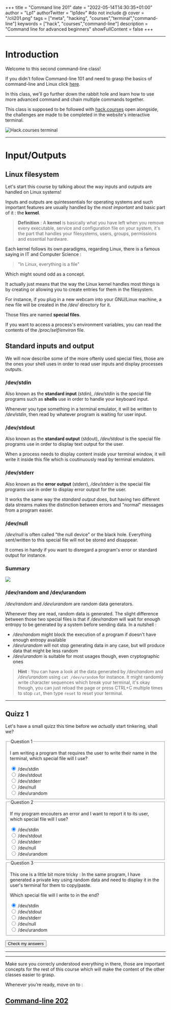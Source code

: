 +++
title = "Command line 201"
date = "2022-05-14T14:30:35+01:00"
author = "Lp1"
authorTwitter = "lp1dev" #do not include @
cover = "/cli201.png"
tags = ["meta", "hacking", "courses","terminal","command-line"]
keywords = ["hack", "courses","command-line"]
description = "Command line for advanced beginners"
showFullContent = false
+++

<script type="text/javascript">
function checkAnswers() {
    let responses = [
          "Question 1 [STATUS] : The answer was /dev/stdin since we need to read user input here.",
          "Question 2 [STATUS] : The answer was /dev/stderr, this is the special file reserved for error messages.",
          "Question 3 [STATUS] : The answer was /dev/stdout, this is the file that should be used to display information for the users in a terminal.",
    ]
    let questions = document.querySelectorAll('fieldset')
    let answers = ['#res0','#res07','#res11']
    let valid = [false, false, false]

    let i = 0
    for (let question of questions) {
          let answer = question.querySelector(answers[i])
          valid[i] = answer.checked
          alert(responses[i].replace('STATUS', (answer.checked ? 'True' : 'False')))
          i += 1
    }
    console.log(valid)
}
</script>


---

# Introduction

Welcome to this second command-line class! 

If you didn't follow Command-line 101 and need to grasp the basics of command-line and Linux click [here](../command_line_101).

In this class, we'll go further down the rabbit hole and learn how to use more advanced command and chain multiple commands together.

This class is supposed to be followed with [hack.courses](https://hack.courses) open alongside, the challenges are made to be completed in the website's interactive terminal.

![Hack.courses terminal](/screenshot.png)

---

# Input/Outputs

## Linux filesystem

Let's start this course by talking about the way inputs and outputs are handled on Linux systems!

Inputs and outputs are quintessentials for operating systems and such important features are usually handled by the *most important* and basic part of it : the **kernel**.

> **Definition** : A **kernel** is basically what you have left when you remove every executable, service and configuration file on your system, it's the part that handles your filesystems, users, groups, permissions and essential hardware.

Each kernel follows its own paradigms, regarding Linux, there is a famous saying in IT and Computer Science :

> "In Linux, everything is a file"

Which might sound odd as a concept. 

It actually just means that the way the Linux kernel handles most things is by creating or allowing you to create entries for them in the filesystem.

For instance, if you plug in a new webcam into your GNU/Linux machine, a new file will be created in the */dev/* directory for it. 

Those files are named **special files**. 

If you want to access a process's environment variables, you can read the contents of the */proc/self/environ* file.

## Standard inputs and output

We will now describe some of the more oftenly used special files, those are the ones your shell uses in order to read user inputs and display processes outputs.

### /dev/stdin

Also known as the **standard input** (stdin), */dev/stdin* is the special file programs such as **shells** use in order to handle your keyboard input.

<!-- todo link to definition "shell" -->

Whenever you type something in a terminal emulator, it will be written to */dev/stdin*, then read by whatever program is waiting for user input.

### /dev/stdout

Also known as the **standard output** (stdout), */dev/stdout* is the special file programs use in order to display text output for the user.

When a process needs to display content inside your terminal window, it will write it inside this file which is coutinuously read by terminal emulators.

### /dev/stderr

Also known as the **error output** (stderr), */dev/stderr* is the special file programs use in order to display error output for the user.

It works the same way the *standard output* does, but having two different data streams makes the distinction between errors and "normal" messages from a program easier.

### /dev/null

*/dev/null* is often called "the null device" or the black hole. Everything sent/written to this special file will not be stored and disappear.

It comes in handy if you want to disregard a program's error or standard output for instance.

### Summary

![](/io.svg)


### /dev/random and /dev/urandom

*/dev/random* and */dev/urandom* are random data generators. 

Whenever they are read, random data is generated. The slight difference between those two special files is that if */dev/random* will wait for enough entropy to be generated by a system before sending data. In a nutshell :

- */dev/random* might block the execution of a program if doesn't have enough entropy available
- */dev/urandom* will not stop generating data in any case, but will produce data that might be less random
- */dev/urandom* is suitable for most usages though, even cryptographic ones

> **Hint** : You can have a look at the data generated by */dev/random* and */dev/urandom* using `cat /dev/urandom` for instance. 
It might randomly write character sequences which break your terminal, it's okay though, you can just reload the page or press CTRL+C multiple times to stop `cat`, then type `reset` to reset your terminal.


---

## Quizz 1

Let's have a small quizz this time before we *actually* start tinkering, shall we?

<fieldset>
    <legend>Question 1</legend>

I am writing a program that requires the user to write their name in the terminal, which special file will I use?
<div>
      <input type="radio" id="res0" name="res" value="0"
             checked>
      <label for="0">/dev/stdin</label>
    </div>

<div>
      <input type="radio" id="res01" name="res" value="1">
      <label for="1">/dev/stdout</label>
    </div>

<div>
      <input type="radio" id="res02" name="res" value="2">
      <label for="2">/dev/stderr</label>
</div>

<div>
      <input type="radio" id="res03" name="res" value="3">
      <label for="3">/dev/null</label>
</div>


<div>
      <input type="radio" id="res04" name="res" value="3">
      <label for="3">/dev/urandom</label>
</div>

</fieldset>

<fieldset>
    <legend>Question 2</legend>


If my program encouters an error and I want to report it to its user, which special file will I use?

<div>
      <input type="radio" id="res05" name="res2" value="0"
             checked>
      <label for="0">/dev/stdin</label>
    </div>

<div>
      <input type="radio" id="res06" name="res2" value="1">
      <label for="1">/dev/stdout</label>
    </div>

<div>
      <input type="radio" id="res07" name="res2" value="2">
      <label for="2">/dev/stderr</label>
</div>

<div>
      <input type="radio" id="res08" name="res2" value="3">
      <label for="3">/dev/null</label>
</div>

<div>
      <input type="radio" id="res09" name="res2" value="3">
      <label for="3">/dev/urandom</label>
</div>

</fieldset>


<fieldset>
    <legend>Question 3</legend>

This one is a little bit more tricky : In the same program, I have generated a private key using random data and need to display it in the user's terminal for them to copy/paste. 

Which special file will I write to in the end?

<div>
      <input type="radio" id="res10" name="res3" value="0"
             checked>
      <label for="0">/dev/stdin</label>
    </div>

<div>
      <input type="radio" id="res11" name="res3" value="1">
      <label for="1">/dev/stdout</label>
    </div>

<div>
      <input type="radio" id="res12" name="res3" value="2">
      <label for="2">/dev/stderr</label>
</div>

<div>
      <input type="radio" id="res13" name="res3" value="3">
      <label for="3">/dev/null</label>
</div>

<div>
      <input type="radio" id="res14" name="res3" value="3">
      <label for="3">/dev/urandom</label>
</div>

</fieldset>

<div>

<button onclick="checkAnswers()">Check my answers</button>

</div>


---
---

Make sure you correcly understood everything in there, those are important concepts for the rest of this course which will make the content of the other classes easier to grasp. 

Whenever you're ready, move on to :

## [Command-line 202](../202)
